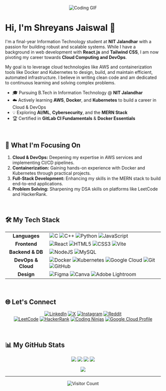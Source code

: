 <div align="center">
  <img src="https://user-images.githubusercontent.com/74038190/221352995-5ac18bdf-1a19-4f99-bbb6-77559b220470.gif" alt="Coding GIF">
</div>

# Hi, I'm Shreyans Jaiswal 👋

I'm a final-year Information Technology student at **NIT Jalandhar** with a passion for building robust and scalable systems. While I have a background in web development with **React.js** and **Tailwind CSS**, I am now pivoting my career towards **Cloud Computing and DevOps**.

My goal is to leverage cloud technologies like AWS and containerization tools like Docker and Kubernetes to design, build, and maintain efficient, automated infrastructure. I believe in writing clean code and am dedicated to continuous learning and solving complex problems.

- 🎓 Pursuing B.Tech in Information Technology @ **NIT Jalandhar**
- ☁️ Actively learning **AWS**, **Docker**, and **Kubernetes** to build a career in Cloud & DevOps
- 💡 Exploring **AI/ML**, **Cybersecurity**, and the **MERN Stack**
- 🏆 Certified in **GitLab CI Fundamentals** & **Docker Essentials**

<br>

## 🚀 What I'm Focusing On
1.  **Cloud & DevOps:** Deepening my expertise in AWS services and implementing CI/CD pipelines.
2.  **Containerization:** Gaining hands-on experience with Docker and Kubernetes through practical projects.
3.  **Full-Stack Development:** Enhancing my skills in the MERN stack to build end-to-end applications.
4.  **Problem Solving:** Sharpening my DSA skills on platforms like LeetCode and HackerRank.

<br>

## 🛠️ My Tech Stack

<table>
  <tr>
    <td align="center"><strong>Languages</strong></td>
    <td>
      <img src="https://img.shields.io/badge/c-%2300599C.svg?style=for-the-badge&logo=c&logoColor=white" alt="C">
      <img src="https://img.shields.io/badge/c++-%2300599C.svg?style=for-the-badge&logo=c%2B%2B&logoColor=white" alt="C++">
      <img src="https://img.shields.io/badge/python-3670A0?style=for-the-badge&logo=python&logoColor=ffdd54" alt="Python">
      <img src="https://img.shields.io/badge/javascript-%23323330.svg?style=for-the-badge&logo=javascript&logoColor=%23F7DF1E" alt="JavaScript">
    </td>
  </tr>
  <tr>
    <td align="center"><strong>Frontend</strong></td>
    <td>
      <img src="https://img.shields.io/badge/react-%2320232a.svg?style=for-the-badge&logo=react&logoColor=%2361DAFB" alt="React">
      <img src="https://img.shields.io/badge/html5-%23E34F26.svg?style=for-the-badge&logo=html5&logoColor=white" alt="HTML5">
      <img src="https://img.shields.io/badge/css3-%231572B6.svg?style=for-the-badge&logo=css3&logoColor=white" alt="CSS3">
      <img src="https://img.shields.io/badge/vite-%23646CFF.svg?style=for-the-badge&logo=vite&logoColor=white" alt="Vite">
    </td>
  </tr>
  <tr>
    <td align="center"><strong>Backend & DB</strong></td>
    <td>
      <img src="https://img.shields.io/badge/node.js-6DA55F?style=for-the-badge&logo=node.js&logoColor=white" alt="NodeJS">
      <img src="https://img.shields.io/badge/mysql-4479A1.svg?style=for-the-badge&logo=mysql&logoColor=white" alt="MySQL">
    </td>
  </tr>
  <tr>
    <td align="center"><strong>DevOps & Cloud</strong></td>
    <td>
      <img src="https://img.shields.io/badge/Docker-%230db7ed.svg?style=for-the-badge&logo=docker&logoColor=white" alt="Docker">
      <img src="https://img.shields.io/badge/Kubernetes-%23326ce5.svg?style=for-the-badge&logo=kubernetes&logoColor=white" alt="Kubernetes">
      <img src="https://img.shields.io/badge/GoogleCloud-%234285F4.svg?style=for-the-badge&logo=google-cloud&logoColor=white" alt="Google Cloud">
      <img src="https://img.shields.io/badge/git-%23F05033.svg?style=for-the-badge&logo=git&logoColor=white" alt="Git">
      <img src="https://img.shields.io/badge/github-%23121011.svg?style=for-the-badge&logo=github&logoColor=white" alt="GitHub">
    </td>
  </tr>
    <tr>
    <td align="center"><strong>Design</strong></td>
    <td>
      <img src="https://img.shields.io/badge/Figma-%23F24E1E.svg?style=for-the-badge&logo=figma&logoColor=white" alt="Figma">
      <img src="https://img.shields.io/badge/Canva-%2300C4CC.svg?style=for-the-badge&logo=Canva&logoColor=white" alt="Canva">
      <img src="https://img.shields.io/badge/Adobe%20Lightroom-31A8FF.svg?style=for-the-badge&logo=Adobe%20Lightroom&logoColor=white" alt="Adobe Lightroom">
    </td>
  </tr>
</table>

<br>

## 🌐 Let's Connect

<div align="center">

[![LinkedIn](https://img.shields.io/badge/LinkedIn-%230077B5.svg?logo=linkedin&logoColor=white)](https://linkedin.com/in/shreyans-jaiswal-894160294/)
[![X](https://img.shields.io/badge/X-black.svg?logo=X&logoColor=white)](https://x.com/Shreyans704)
[![Instagram](https://img.shields.io/badge/Instagram-%23E4405F.svg?logo=Instagram&logoColor=white)](https://instagram.com/shreyans.704/)
[![Reddit](https://img.shields.io/badge/Reddit-%23FF4500.svg?logo=Reddit&logoColor=white)](https://reddit.com/user/StreetAdventurous214/)
<br>
[![LeetCode](https://img.shields.io/badge/LeetCode-%23FFA116.svg?logo=LeetCode&logoColor=white)](https://leetcode.com/u/shreyans_704/)
[![HackerRank](https://img.shields.io/badge/HackerRank-%232EC866.svg?logo=HackerRank&logoColor=white)](https://www.hackerrank.com/shreyansj_it_23)
[![Coding Ninjas](https://img.shields.io/badge/Coding%20Ninjas-FF6D00?logo=CodingNinjas&logoColor=white)](https://www.codingninjas.com/codestudio/profile/GoDhAcKeR)
[![Google Cloud Profile](https://img.shields.io/badge/GCP-4285F4?logo=google-cloud&logoColor=white)](https://www.cloudskillsboost.google/public_profiles/590d51e9-ac1d-43eb-8099-d97fbfb9e12f)

</div>

<br>

## 📊 My GitHub Stats

<div align="center">

![](https://github-readme-stats.vercel.app/api?username=Shreyans-704&theme=tokyonight&hide_border=false&include_all_commits=true&count_private=true)
![](https://github-readme-streak-stats.herokuapp.com/?user=Shreyans-704&theme=tokyonight&hide_border=false)
![](https://github-readme-stats.vercel.app/api/top-langs/?username=Shreyans-704&theme=tokyonight&hide_border=false&include_all_commits=true&count_private=true&layout=compact)
![](https://github-contributor-stats.vercel.app/api?username=Shreyans-704&limit=5&theme=dark&combine_all_yearly_contributions=true)

</div>

<div align="center">

![](https://quotes-github-readme.vercel.app/api?type=horizontal&theme=radical)

</div>

<hr>

<div align="center">
  <img src="https://visitcount.itsvg.in/api?id=Shreyans-704&icon=5&color=8" alt="Visitor Count">
</div>
